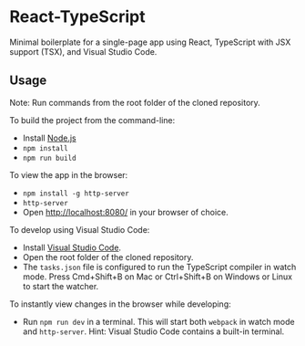 # React-TypeScript

Minimal boilerplate for a single-page app using React, TypeScript with JSX support (TSX), and Visual Studio Code.

## Usage

Note: Run commands from the root folder of the cloned repository.

To build the project from the command-line:

* Install [Node.js](https://nodejs.org/)
* `npm install`
* `npm run build`

To view the app in the browser:

* `npm install -g http-server`
* `http-server`
* Open [http://localhost:8080/](http://localhost:8080/) in your browser of choice.

To develop using Visual Studio Code:

* Install [Visual Studio Code](https://code.visualstudio.com/).
* Open the root folder of the cloned repository.
* The `tasks.json` file is configured to run the TypeScript compiler in watch mode. Press Cmd+Shift+B on Mac or Ctrl+Shift+B on Windows or Linux to start the watcher.

To instantly view changes in the browser while developing:

* Run `npm run dev` in a terminal. This will start both `webpack` in watch mode and `http-server`. Hint: Visual Studio Code contains a built-in terminal.
